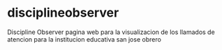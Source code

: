 # disciplineobserver

Discipline Observer pagina web para la visualizacion de los llamados de atencion para la institucion educativa san jose obrero
